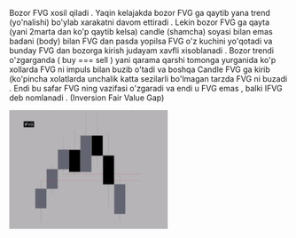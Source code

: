 <p>Bozor FVG xosil qiladi . Yaqin kelajakda bozor FVG ga qaytib yana trend (yo'nalishi) bo'ylab xarakatni davom ettiradi . Lekin bozor FVG ga qayta (yani 2marta dan ko'p qaytib kelsa) candle (shamcha) soyasi bilan emas  badani (body) bilan  FVG dan pasda yopilsa FVG o'z kuchini yo'qotadi va bunday FVG dan bozorga kirish judayam xavfli xisoblanadi . Bozor trendi o'zgarganda ( buy === sell ) yani qarama qarshi tomonga yurganida ko'p xollarda FVG ni impuls bilan buzib o'tadi va boshqa Candle FVG ga kirib (ko'pincha xolatlarda unchalik katta sezilarli bo'lmagan tarzda FVG ni buzadi . Endi bu safar FVG ning vazifasi o'zgaradi va endi u FVG emas , balki IFVG deb nomlanadi . (Inversion Fair Value Gap) </p>


![alt text](../img/ifvg.jpg)